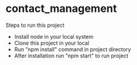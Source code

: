 # contact_management
Steps to run this project
- Install node in your local system
- Clone this project in your local
- Run "npm install" command in project directory
- After installation run "npm start" to run project

